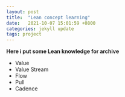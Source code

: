 ```yaml
---
layout: post
title:  "Lean concept learning"
date:   2021-10-07 15:01:59 +0800
categories: jekyll update
tags: project
---
```


**Here i put some Lean knowledge for archive**

- Value
- Value Stream
- Flow
- Pull
- Cadence
